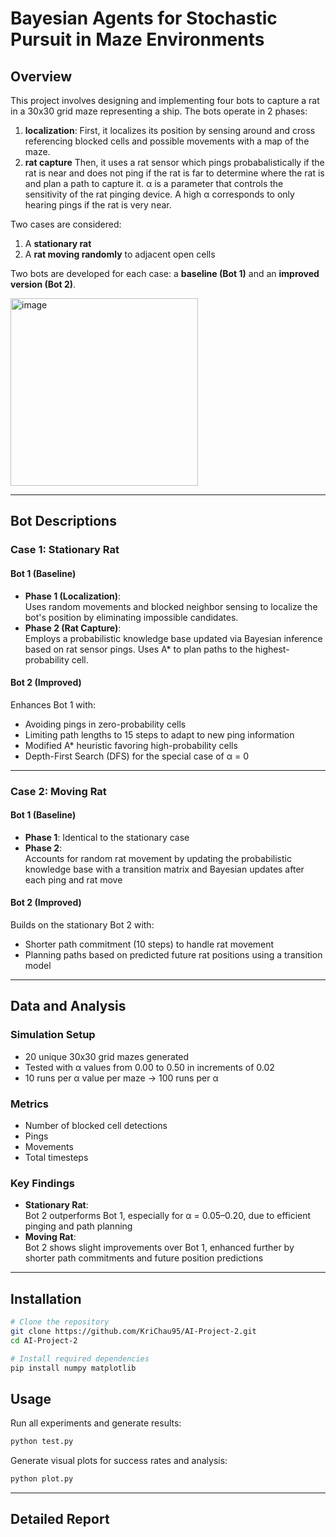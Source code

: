 # Bayesian Agents for Stochastic Pursuit in Maze Environments

## Overview

This project involves designing and implementing four bots to capture a rat in a 30x30 grid maze representing a ship. The bots operate in 2 phases: 
1. **localization**: First, it localizes its position by sensing around and cross referencing blocked cells and
possible movements with a map of the maze. 
2. **rat capture** Then, it uses a rat sensor which pings probabalistically if the rat is near and does not ping if the rat is far to determine where
the rat is and plan a path to capture it. α is a parameter that controls the sensitivity of the rat pinging device. A high α corresponds to only hearing
pings if the rat is very near. 

Two cases are considered:
1. A **stationary rat**
2. A **rat moving randomly** to adjacent open cells

Two bots are developed for each case: a **baseline (Bot 1)** and an **improved version (Bot 2)**.

<img width="300" height="300" alt="image" src="https://github.com/user-attachments/assets/8338578a-a798-4379-801f-55f50a918dfa" />


---

## Bot Descriptions

### Case 1: Stationary Rat

#### Bot 1 (Baseline)
- **Phase 1 (Localization)**:  
  Uses random movements and blocked neighbor sensing to localize the bot's position by eliminating impossible candidates.
- **Phase 2 (Rat Capture)**:  
  Employs a probabilistic knowledge base updated via Bayesian inference based on rat sensor pings. Uses A* to plan paths to the highest-probability cell.

#### Bot 2 (Improved)
Enhances Bot 1 with:
- Avoiding pings in zero-probability cells
- Limiting path lengths to 15 steps to adapt to new ping information
- Modified A* heuristic favoring high-probability cells
- Depth-First Search (DFS) for the special case of α = 0

---

### Case 2: Moving Rat

#### Bot 1 (Baseline)
- **Phase 1**: Identical to the stationary case
- **Phase 2**:  
  Accounts for random rat movement by updating the probabilistic knowledge base with a transition matrix and Bayesian updates after each ping and rat move

#### Bot 2 (Improved)
Builds on the stationary Bot 2 with:
- Shorter path commitment (10 steps) to handle rat movement
- Planning paths based on predicted future rat positions using a transition model

---

## Data and Analysis

### Simulation Setup
- 20 unique 30x30 grid mazes generated
- Tested with α values from 0.00 to 0.50 in increments of 0.02
- 10 runs per α value per maze → 100 runs per α

### Metrics
- Number of blocked cell detections
- Pings
- Movements
- Total timesteps

### Key Findings
- **Stationary Rat**:  
  Bot 2 outperforms Bot 1, especially for α = 0.05–0.20, due to efficient pinging and path planning
- **Moving Rat**:  
  Bot 2 shows slight improvements over Bot 1, enhanced further by shorter path commitments and future position predictions

---

## Installation

```bash
# Clone the repository
git clone https://github.com/KriChau95/AI-Project-2.git
cd AI-Project-2

# Install required dependencies
pip install numpy matplotlib
```

## Usage

Run all experiments and generate results:

```bash
python test.py
```

Generate visual plots for success rates and analysis:

```bash
python plot.py
```

---

## Detailed Report
